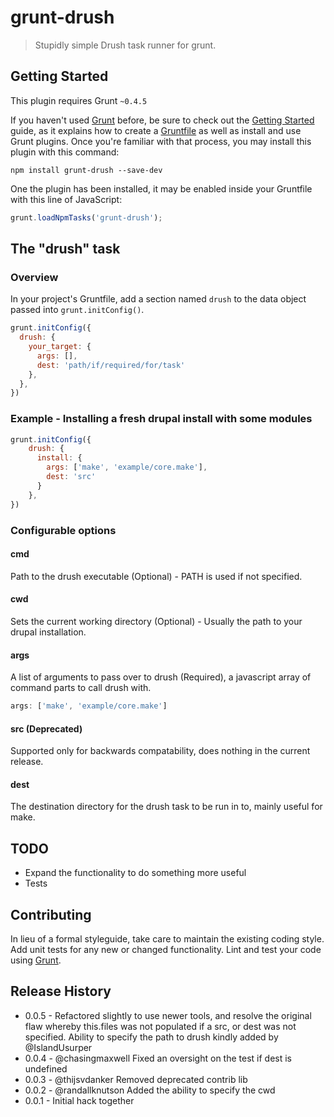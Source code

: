 # grunt-drush

> Stupidly simple Drush task runner for grunt.

## Getting Started
This plugin requires Grunt `~0.4.5`

If you haven't used [Grunt](http://gruntjs.com/) before, be sure to check out the [Getting Started](http://gruntjs.com/getting-started) guide, as it explains how to create a [Gruntfile](http://gruntjs.com/sample-gruntfile) as well as install and use Grunt plugins. Once you're familiar with that process, you may install this plugin with this command:

```shell
npm install grunt-drush --save-dev
```

One the plugin has been installed, it may be enabled inside your Gruntfile with this line of JavaScript:

```js
grunt.loadNpmTasks('grunt-drush');
```

## The "drush" task

### Overview
In your project's Gruntfile, add a section named `drush` to the data object passed into `grunt.initConfig()`.

```js
grunt.initConfig({
  drush: {
    your_target: {
      args: [],
      dest: 'path/if/required/for/task'
    },
  },
})
```

### Example - Installing a fresh drupal install with some modules
```js
grunt.initConfig({
    drush: {
      install: {
        args: ['make', 'example/core.make'],
        dest: 'src'
      }
    },
})
```

### Configurable options
#### cmd
Path to the drush executable (Optional) - PATH is used if not specified.

#### cwd
Sets the current working directory (Optional) - Usually the path to your drupal installation.

#### args
A list of arguments to pass over to drush (Required), a javascript array of command parts to call drush with.
 
```js
args: ['make', 'example/core.make']
```

#### src (Deprecated)
Supported only for backwards compatability, does nothing in the current release.

#### dest
The destination directory for the drush task to be run in to, mainly useful for make.

## TODO
* Expand the functionality to do something more useful
* Tests

## Contributing
In lieu of a formal styleguide, take care to maintain the existing coding style. Add unit tests for any new or changed functionality. Lint and test your code using [Grunt](http://gruntjs.com/).

## Release History
* 0.0.5 - Refactored slightly to use newer tools, and resolve the original flaw whereby this.files was not populated if a src, or dest was not specified. Ability to specify the path to drush kindly added by @IslandUsurper
* 0.0.4 - @chasingmaxwell Fixed an oversight on the test if dest is undefined
* 0.0.3 - @thijsvdanker Removed deprecated contrib lib
* 0.0.2 - @randallknutson Added the ability to specify the cwd
* 0.0.1 - Initial hack together
